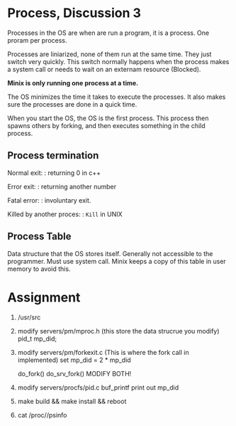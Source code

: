 # Process, Discussion 3

Processes in the OS are when are run a program, it is a process. One proram per
process.

Processes are liniarized, none of them run at the same time. They just switch
very quickly. This switch normally happens when the process makes a system call
or needs to wait on an externam resource (Blocked).

**Minix is only running one process at a time.**

The OS minimizes the time it takes to execute the processes. It also makes sure
the processes are done in a quick time.

When you start the OS, the OS is the first process. This process then spawns
others by forking, and then executes something in the child process.

## Process termination

Normal exit:
 : returning 0 in c++

Error exit:
 : returning another number

Fatal error:
 : involuntary exit.

Killed by another proces:
 : `Kill` in UNIX

## Process Table

Data structure that the OS stores itself. Generally not accessible to the
programmer. Must use system call. Minix keeps a copy of this table in user
memory to avoid this.

# Assignment

1. /usr/src
2. modify servers/pm/mproc.h (this store the data strucrue you modify)
    pid_t mp_did;
3. modify servers/pm/forkexit.c (This is where the fork call in implemented)
    set mp_did = 2 * mp_did

    do_fork()
    do_srv_fork()
    MODIFY BOTH!

4. modify servers/procfs/pid.c
    buf_printf
    print out mp_did

5. make build && make install && reboot

6. cat /proc/<pid>/psinfo
